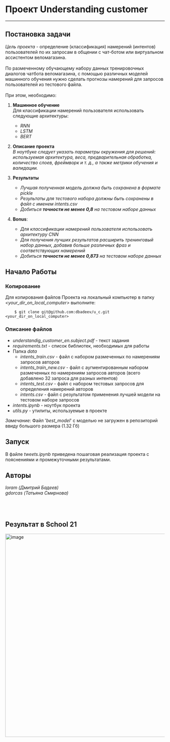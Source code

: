 # Проект Understanding customer

---
## Постановка задачи
_Цель проекта_ - определение (классификация) намерений (интентов) пользователей по их запросам в общении с чат-ботом или виртуальном ассистентом веломагазина. <br><br>
По размеченному обучающему набору данных тренировочных  диалогов чатбота веломагазина, с помощью различных моделей машинного обучения нужно сделать прогнозы намерений для запросов пользователей из тестового файла.<br><br>
При этом, необходимо: <br>
1. **Машинное обучение**  
Для классификации намерений пользователя использовать следующие архитектуры: 
    * _RNN_ <br>
     * _LSTM_ <br>
    * _BERT_ <br>

2. **Описание проекта**  
    _В ноутбуке следует указать параметры окружения для решений: используемая архитектура, веса, предварительная обработка, количество слоев, фреймворк и т. д., а также метрики обучения и валидации._<br>

3. **Результаты**  
    * _Лучшая полученная модель должна быть сохранена в формате pickle_<br>
    *  _Результаты для тестового набора должны быть сохранены в файл с именем intents.csv_<br>
     * _Добиться **точности не менее 0,8** на тестовом наборе данных_<br>

4. **Bonus**: <br>
    * _Для классификации намерений пользователя использовать архитектуру CNN_
    * _Для получения лучших результатов расширить тренинговый набор данных, добавив больше различных фраз и соответствующих намерений_
    * _Добиться **точности не менее 0,873** на тестовом наборе данных_
   


## Начало Работы

### Копирование
Для копирования файлов Проекта на локальный компьютер в папку *<your_dir_on_local_computer>* выполните:

```
    $ git clone git@github.com:dbadeev/u_c.git <your_dir_on_local_computer>
```

### Описание файлов
* *understandig_customer_en.subject.pdf* - текст задания
* *requirements.txt* - список библиотек, необходимых для работы
* Папка *data*
  - *intents_train.csv* - файл с набором размеченных по намерениям запросов авторов
  - *intents_train_new.csv*  - файл с аугментированным набором размеченных по намерениям запросов авторов (всего добавлено 32 запроса для разных интентов)
  - *intents_test.csv*  - файл с набором тестовых запросов для определения намерений авторов
  - *intents.csv*  - файл с результатом применения лучшей модели на тестовом наборе запросов
* *intents.ipynb* - ноутбук проекта  
* *utils.py* - утилиты, используемые в проекте

*Замечание*: Файл '*best_model*' с моделью не загружен в репозиторий ввиду большого размера (1.32 Гб)<br>
## Запуск
В файле *tweets.ipynb* приведена пошаговая реализация проекта с пояснениями и промежуточными результатами. 

## Авторы

*loram (Дмитрий Бадеев)* <br>
*gdorcas (Татьяна Смирнова)*

<br><br>

## Результат в School 21
<img width="640" alt="image" src="https://github.com/user-attachments/assets/1f4ce7e5-20a9-4fe2-8480-30b83ea938c0">

